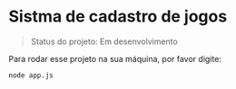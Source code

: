 # Sistma de cadastro de jogos

> Status do projeto: Em desenvolvimento

Para rodar esse projeto na sua máquina, por favor digite:

```
node app.js
```
